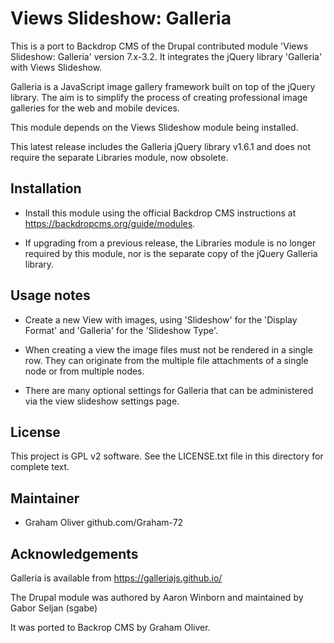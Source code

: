 # Views Slideshow: Galleria

This is a port to Backdrop CMS of the Drupal contributed module
'Views Slideshow: Galleria' version 7.x-3.2.
It integrates the jQuery library 'Galleria' with Views Slideshow.

Galleria is a JavaScript image gallery framework built on top
of the jQuery library. The aim is to simplify the process of
creating professional image galleries for the web and mobile devices.

This module depends on the Views Slideshow module being installed.

This latest release includes the Galleria jQuery library v1.6.1 and does
not require the separate Libraries module, now obsolete.


## Installation

- Install this module using the official Backdrop CMS instructions at
  https://backdropcms.org/guide/modules.

- If upgrading from a previous release, the Libraries module is no longer required
by this module, nor is the separate copy of the jQuery Galleria library.

## Usage notes

+ Create a new View with images, using 'Slideshow' for the 'Display Format'
  and 'Galleria' for the 'Slideshow Type'.

+ When creating a view the image files must not be rendered in a single row.
  They can originate from the multiple file attachments of a single node or
  from multiple nodes.

+ There are many optional settings for Galleria that can be administered via
  the view slideshow settings page.

## License
This project is GPL v2 software. See the LICENSE.txt file in this directory for complete text.

## Maintainer
+ Graham Oliver github.com/Graham-72

## Acknowledgements
Galleria is available from https://galleriajs.github.io/

The Drupal module was authored by Aaron Winborn
and maintained by Gabor Seljan (sgabe)

It was ported to Backrop CMS by Graham Oliver.
